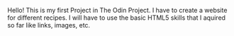 Hello!
This is my first Project in The Odin Project.
I have to create a website for different recipes.
I will have to use the basic HTML5 skills that I aquired so far like links, images, etc.